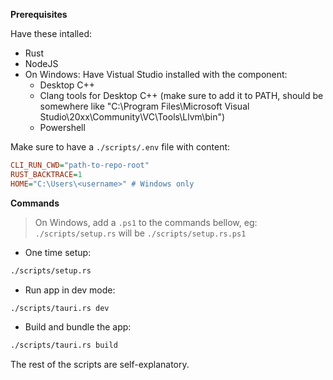 **Prerequisites**

Have these intalled:

- Rust
- NodeJS
- On Windows: Have Vistual Studio installed with the component:
  - Desktop C++
  - Clang tools for Desktop C++ (make sure to add it to PATH, should be somewhere like "C:\Program Files\Microsoft Visual Studio\20xx\Community\VC\Tools\Llvm\bin")
  - Powershell

Make sure to have a `./scripts/.env` file with content:

```ini
CLI_RUN_CWD="path-to-repo-root"
RUST_BACKTRACE=1
HOME="C:\Users\<username>" # Windows only
```

**Commands**

> On Windows, add a `.ps1` to the commands bellow, eg: `./scripts/setup.rs` will be `./scripts/setup.rs.ps1`

- One time setup:

```sh
./scripts/setup.rs
```

- Run app in dev mode:

```sh
./scripts/tauri.rs dev
```

- Build and bundle the app:

```sh
./scripts/tauri.rs build
```

The rest of the scripts are self-explanatory.
